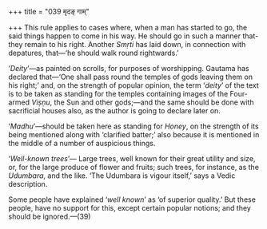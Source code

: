 +++
title = "039 मृदङ् गाम्"

+++
This rule applies to cases where, when a man has started to go, the said
things happen to come in his way. He should go in such a manner
that-they remain to his right. Another *Smṛti* has laid down, in
connection with depatures, that—‘he should walk round rightwards.’

‘*Deity*’—as painted on scrolls, for purposes of worshipping. Gautama
has declared that—‘One shall pass round the temples of gods leaving them
on his right;’ and, on the strength of popular opinion, the term
‘*deity*’ of the text is to be taken as standing for the temples
containing images of the Four-armed *Viṣṇu*, the Sun and other gods;—and
the same should be done with sacrificial houses also, as the author is
going to declare later on.

‘*Madhu*’—should be taken here as standing for *Honey*, on the strength
of its being mentioned along with ‘clarified batter;’ also because it is
mentioned in the middle of a number of auspicious things.

‘*Well-known* *trees*’— Large trees, well known for their great utility
and size, or, for the large produce of flower and fruits; such trees,
for instance, as the *Udumbara*, and the like. ‘The Udumbara is vigour
itself,’ says a Vedic description.

Some people have explained ‘*well known*’ as ‘of superior quality.’ But
these people, have no support for this, except certain popular notions;
and they should be ignored.—(39)


